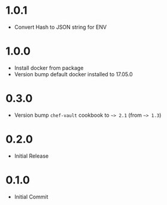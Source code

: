 # 1.0.1
* Convert Hash to JSON string for ENV

# 1.0.0
* Install docker from package
* Version bump default docker installed to 17.05.0

# 0.3.0
* Version bump `chef-vault` cookbook to `~> 2.1` (from `~> 1.3`)

# 0.2.0
* Initial Release

# 0.1.0
* Initial Commit
